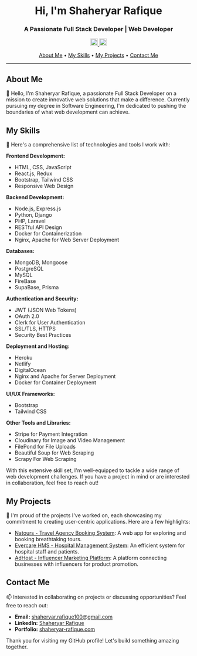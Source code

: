 <h1 align="center">Hi, I'm Shaheryar Rafique</h1>

<h3 align="center">A Passionate Full Stack Developer | Web Developer</h3>

<p align="center">
  <a href="mailto:shaheryar.rafique100@gmail.com">
    <img src="https://your-website.com/email-icon.png" alt="Email" width="20">
  </a>
  <a href="https://www.linkedin.com/in/shaheryar-rafique/">
    <img src="https://your-website.com/linkedin-icon.png" alt="LinkedIn" width="20">
  </a>
</p>

<p align="center">
  <a href="#about-me">About Me</a> •
  <a href="#my-skills">My Skills</a> •
  <a href="#my-projects">My Projects</a> •
  <a href="#contact-me">Contact Me</a>
</p>

---

## About Me

👋 Hello, I'm Shaheryar Rafique, a passionate Full Stack Developer on a mission to create innovative web solutions that make a difference. Currently pursuing my degree in Software Engineering, I'm dedicated to pushing the boundaries of what web development can achieve.

## My Skills

🚀 Here's a comprehensive list of technologies and tools I work with:

**Frontend Development:**
- HTML, CSS, JavaScript
- React.js, Redux
- Bootstrap, Tailwind CSS
- Responsive Web Design

**Backend Development:**
- Node.js, Express.js
- Python, Django
- PHP, Laravel
- RESTful API Design
- Docker for Containerization
- Nginx, Apache for Web Server Deployment

**Databases:**
- MongoDB, Mongoose
- PostgreSQL
- MySQL
- FireBase
- SupaBase, Prisma

**Authentication and Security:**
- JWT (JSON Web Tokens)
- OAuth 2.0
- Clerk for User Authentication
- SSL/TLS, HTTPS
- Security Best Practices

**Deployment and Hosting:**
- Heroku
- Netlify
- DigitalOcean
- Nginx and Apache for Server Deployment
- Docker for Container Deployment

**UI/UX Frameworks:**
- Bootstrap
- Tailwind CSS

**Other Tools and Libraries:**
- Stripe for Payment Integration
- Cloudinary for Image and Video Management
- FilePond for File Uploads
- Beautiful Soup for Web Scraping
- Scrapy For Web Scraping

With this extensive skill set, I'm well-equipped to tackle a wide range of web development challenges. If you have a project in mind or are interested in collaboration, feel free to reach out!

## My Projects

🌟 I'm proud of the projects I've worked on, each showcasing my commitment to creating user-centric applications. Here are a few highlights:

- [Natours - Travel Agency Booking System](https://github.com/ShaheryarRafique/Natours-app): A web app for exploring and booking breathtaking tours.
- [Evercare HMS - Hospital Management System](https://github.com/ShaheryarRafique/Evercare-HMS): An efficient system for hospital staff and patients.
- [AdHost - Influencer Marketing Platform](https://github.com/ShaheryarRafique/AdHost): A platform connecting businesses with influencers for product promotion.

## Contact Me

📫 Interested in collaborating on projects or discussing opportunities? Feel free to reach out:

- **Email:** [shaheryar.rafique100@gmail.com](mailto:shaheryar.rafique100@gmail.com)
- **LinkedIn:** [Shaheryar Rafique](https://www.linkedin.com/in/yourusername/)
- **Portfolio:** [shaheryar-rafique.com](#)

Thank you for visiting my GitHub profile! Let's build something amazing together.
